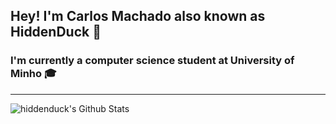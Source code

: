 ## Hey! I'm Carlos Machado also known as HiddenDuck 🦆

### I'm currently a computer science student at University of Minho 🎓

---

<img align="left" alt="hiddenduck's Github Stats" src="https://github-readme-stats.vercel.app/api?username=hiddenduck&show_icons=true&hide_border=true" />

